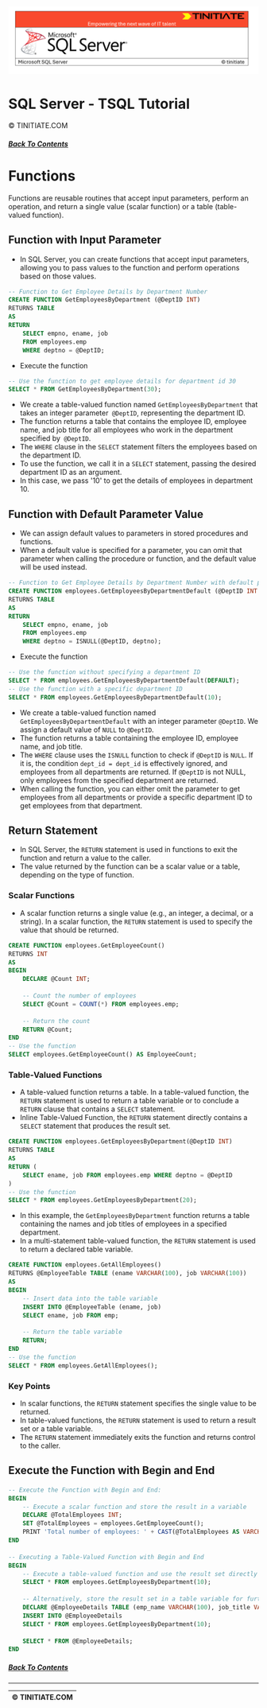 ![SQL Server Tinitiate Image](../sqlserver-sql/sqlserver.png)

# SQL Server - TSQL Tutorial
&copy; TINITIATE.COM

##### [Back To Contents](./README.md)

# Functions
Functions are reusable routines that accept input parameters, perform an operation, and return a single value (scalar function) or a table (table-valued function).

## Function with Input Parameter
* In SQL Server, you can create functions that accept input parameters, allowing you to pass values to the function and perform operations based on those values.
```sql
-- Function to Get Employee Details by Department Number
CREATE FUNCTION GetEmployeesByDepartment (@DeptID INT)
RETURNS TABLE
AS
RETURN
    SELECT empno, ename, job
    FROM employees.emp
    WHERE deptno = @DeptID;
```
* Execute the function
```sql
-- Use the function to get employee details for department id 30
SELECT * FROM GetEmployeesByDepartment(30);
```
* We create a table-valued function named `GetEmployeesByDepartment` that takes an integer parameter` @DeptID`, representing the department ID.
* The function returns a table that contains the employee ID, employee name, and job title for all employees who work in the department specified by` @DeptID`.
* The `WHERE` clause in the `SELECT` statement filters the employees based on the department ID.
* To use the function, we call it in a `SELECT` statement, passing the desired department ID as an argument.
* In this case, we pass '10' to get the details of employees in department 10.

## Function with Default Parameter Value
* We can assign default values to parameters in stored procedures and functions.
* When a default value is specified for a parameter, you can omit that parameter when calling the procedure or function, and the default value will be used instead.
``` sql
-- Function to Get Employee Details by Department Number with default parameter
CREATE FUNCTION employees.GetEmployeesByDepartmentDefault (@DeptID INT = NULL)
RETURNS TABLE
AS
RETURN
    SELECT empno, ename, job
    FROM employees.emp
    WHERE deptno = ISNULL(@DeptID, deptno);
```
* Execute the function
``` sql
-- Use the function without specifying a department ID
SELECT * FROM employees.GetEmployeesByDepartmentDefault(DEFAULT);
-- Use the function with a specific department ID
SELECT * FROM employees.GetEmployeesByDepartmentDefault(10);
```
* We create a table-valued function named `GetEmployeesByDepartmentDefault` with an  integer parameter `@DeptID`. We assign a default value of `NULL` to `@DeptID`.
* The function returns a table containing the employee ID, employee name, and  job title.
* The `WHERE` clause uses the `ISNULL` function to check if `@DeptID` is `NULL`. If it  is, the condition `dept_id = dept_id` is effectively ignored, and employees  from all departments are returned. If `@DeptID` is not NULL, only employees  from the specified department are returned.
* When calling the function, you can either omit the parameter to get  employees from all departments or provide a specific department ID to get  employees from that department. 

## Return Statement
* In SQL Server, the `RETURN` statement is used in functions to exit the function and return a value to the caller.
* The value returned by the function can be a scalar value or a table, depending on the type of function.
### Scalar Functions
* A scalar function returns a single value (e.g., an integer, a decimal, or a string). In a scalar function, the `RETURN` statement is used to specify the value that should be returned.
```sql
CREATE FUNCTION employees.GetEmployeeCount()
RETURNS INT
AS
BEGIN
    DECLARE @Count INT;

    -- Count the number of employees
    SELECT @Count = COUNT(*) FROM employees.emp;

    -- Return the count
    RETURN @Count;
END
-- Use the function
SELECT employees.GetEmployeeCount() AS EmployeeCount;
```
### Table-Valued Functions
* A table-valued function returns a table. In a table-valued function, the `RETURN` statement is used to return a table variable or to conclude a `RETURN` clause that contains a `SELECT` statement.
* Inline Table-Valued Function, the `RETURN` statement directly contains a `SELECT` statement that produces the result set.
```sql
CREATE FUNCTION employees.GetEmployeesByDepartment(@DeptID INT)
RETURNS TABLE
AS
RETURN (
    SELECT ename, job FROM employees.emp WHERE deptno = @DeptID
)
-- Use the function
SELECT * FROM employees.GetEmployeesByDepartment(20);
```
* In this example, the `GetEmployeesByDepartment` function returns a table containing the names and job titles of employees in a specified department.
* In a multi-statement table-valued function, the `RETURN` statement is used to return a declared table variable.
```sql
CREATE FUNCTION employees.GetAllEmployees()
RETURNS @EmployeeTable TABLE (ename VARCHAR(100), job VARCHAR(100))
AS
BEGIN
    -- Insert data into the table variable
    INSERT INTO @EmployeeTable (ename, job)
    SELECT ename, job FROM emp;
    
    -- Return the table variable
    RETURN;
END
-- Use the function
SELECT * FROM employees.GetAllEmployees();
```
### Key Points
* In scalar functions, the `RETURN` statement specifies the single value to be returned.
* In table-valued functions, the `RETURN` statement is used to return a result set or a table variable.
* The `RETURN` statement immediately exits the function and returns control to the caller.

## Execute the Function with Begin and End
```sql
-- Execute the Function with Begin and End:
BEGIN
    -- Execute a scalar function and store the result in a variable
    DECLARE @TotalEmployees INT;
    SET @TotalEmployees = employees.GetEmployeeCount();
    PRINT 'Total number of employees: ' + CAST(@TotalEmployees AS VARCHAR);
END

-- Executing a Table-Valued Function with Begin and End
BEGIN
    -- Execute a table-valued function and use the result set directly
    SELECT * FROM employees.GetEmployeesByDepartment(10);

    -- Alternatively, store the result set in a table variable for further processing
    DECLARE @EmployeeDetails TABLE (emp_name VARCHAR(100), job_title VARCHAR(100));
    INSERT INTO @EmployeeDetails
    SELECT * FROM employees.GetEmployeesByDepartment(10);

    SELECT * FROM @EmployeeDetails;
END
```

##### [Back To Contents](./README.md)
***
| &copy; TINITIATE.COM |
|----------------------|
